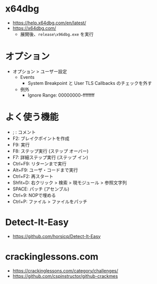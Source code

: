 # x64dbg
- https://help.x64dbg.com/en/latest/
- https://x64dbg.com/
  - 展開後、`release\x96dbg.exe` を実行
# オプション
- オプション > ユーザー設定
  - Events
    - System Breakpoint と User TLS Callbacks のチェックを外す
  - 例外
    - Ignore Range: 00000000-ffffffff
# よく使う機能
- ; : コメント
- F2: ブレイクポイントを作成
- F9: 実行
- F8: ステップ実行 (ステップ オーバー)
- F7: 詳細ステップ実行 (ステップ イン)
- Ctrl+F9: リターンまで実行
- Alt+F9: ユーザ・コードまで実行
- Ctrl+F2: 再スタート
- Shfit+D: 右クリック > 検索 > 現モジュール > 参照文字列
- SPACE: パッチ (アセンブル)
- Ctrl+9: NOPで埋める
- Ctrl+P: ファイル > ファイルをパッチ
# Detect-It-Easy
- https://github.com/horsicq/Detect-It-Easy
# crackinglessons.com
- https://crackinglessons.com/category/challenges/
- https://github.com/cspinstructor/github-crackmes
